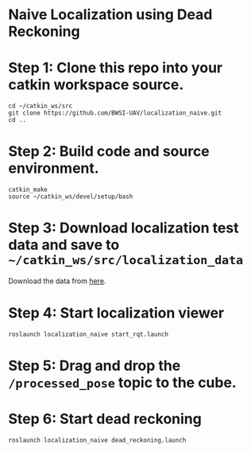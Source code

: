 # Naive Localization using Dead Reckoning

# Step 1: Clone this repo into your catkin workspace source.

```
cd ~/catkin_ws/src
git clone https://github.com/BWSI-UAV/localization_naive.git
cd ..
```

# Step 2: Build code and source environment.

```
catkin_make
source ~/catkin_ws/devel/setup/bash
```

# Step 3: Download localization test data and save to `~/catkin_ws/src/localization_data`

Download the data from [here](https://drive.google.com/drive/folders/1teG22aWzBdCmb1oLQIcWpft_Cf3wPWx8?usp=sharing).

# Step 4: Start localization viewer

```
roslaunch localization_naive start_rqt.launch
```

# Step 5: Drag and drop the `/processed_pose` topic to the cube. 

# Step 6: Start dead reckoning
```
roslaunch localization_naive dead_reckoning.launch
```
